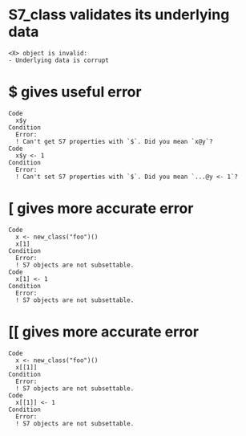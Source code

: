 # S7_class validates its underlying data

    <X> object is invalid:
    - Underlying data is corrupt

# $ gives useful error

    Code
      x$y
    Condition
      Error:
      ! Can't get S7 properties with `$`. Did you mean `x@y`?
    Code
      x$y <- 1
    Condition
      Error:
      ! Can't set S7 properties with `$`. Did you mean `...@y <- 1`?

# [ gives more accurate error

    Code
      x <- new_class("foo")()
      x[1]
    Condition
      Error:
      ! S7 objects are not subsettable.
    Code
      x[1] <- 1
    Condition
      Error:
      ! S7 objects are not subsettable.

# [[ gives more accurate error

    Code
      x <- new_class("foo")()
      x[[1]]
    Condition
      Error:
      ! S7 objects are not subsettable.
    Code
      x[[1]] <- 1
    Condition
      Error:
      ! S7 objects are not subsettable.

